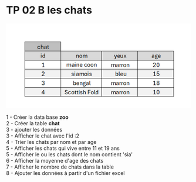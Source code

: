 # TP 02 B les chats
![terminal](/img/07/tableau.png)

1 - Créer la data base **zoo**  
2 - Créer la table **chat**  
3 - ajouter les données  
3 - Afficher le chat avec l'id :2  
4 - Trier les chats par nom et par age  
5 - Afficher les chats qui vive entre 11 et 19 ans  
5 - Afficher le ou les chats dont le nom contient 'sia'  
6 - Afficher la moyenne d'age des chats  
7 - Afficher le nombre de chats dans la table  
8 - Ajouter les données à partir d'un fichier excel  